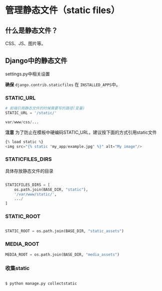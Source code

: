 # 管理静态文件（static files）

## 什么是静态文件？
CSS、JS、图片等。


## Django中的静态文件
 
 settings.py中相关设置
 
 **确保** `django.contrib.staticfiles` 在 `INSTALLED_APPS`中。

 ### STATIC_URL
 
 ```python
 # 前端引用静态文件的时候需要写的路径(变量)
 STATIC_URL = '/static/'

 var/www/css/...
```

**注意**
为了防止在模板中硬编码STATIC_URL，建议按下面的方式引用static文件
```python
{% load static %}
<img src="{% static "my_app/example.jpg" %}" alt="My image"/>
```

### STATICFILES_DIRS  

具体存放静态文件的目录

```python

STATICFILES_DIRS = [
    os.path.join(BASE_DIR, "static"),
    '/var/www/static/',
    .../
]
```

### STATIC_ROOT

```python

STATIC_ROOT = os.path.join(BASE_DIR, "static_assets")
```

### MEDIA_ROOT

```python
MEDIA_ROOT = os.path.join(BASE_DIR, "media_assets")
```

### 收集static

```python

$ python manage.py collectstatic
```